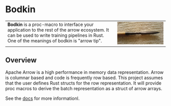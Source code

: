 # Bodkin

<table>
    <tr>
        <td valign="top">
            <b>Bodkin</b> is a proc-macro to interface your application to the rest of the arrow ecosystem.
            It can be used to write training pipelines in Rust.  One of the meanings of bodkin is "arrow tip". 
        </td>
        <td valign="top">
            <img src="640px-Bodkin1.jpg" alt="Courtesy of Wikipedia.">
        </td>
    </tr>
</table>

## Overview

Apache Arrow is a high performance in memory data representation. Arrow is
columnar based and code is frequently row based. This project assumes that the
user defines Rust structs for the row representation. It will provide 
proc macros to derive the batch representation as a struct of arrow arrays.

See the [docs](https://docs.rs/bodkin) for more informationl.

